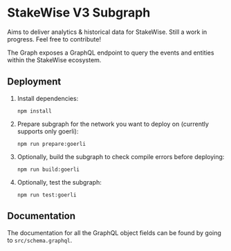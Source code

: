 # StakeWise V3 Subgraph

Aims to deliver analytics & historical data for StakeWise.
Still a work in progress. Feel free to contribute!

The Graph exposes a GraphQL endpoint to query the events
and entities within the StakeWise ecosystem.

## Deployment

1. Install dependencies:

   ```shell script
   npm install
   ```

2. Prepare subgraph for the network you want to deploy on
(currently supports only goerli):

   ```shell script
   npm run prepare:goerli
   ```

3. Optionally, build the subgraph to check compile errors
before deploying:

    ```shell script
    npm run build:goerli
    ```

4. Optionally, test the subgraph:
   ```shell script
   npm run test:goerli
   ```

## Documentation

The documentation for all the GraphQL object fields can be
found by going to `src/schema.graphql`.
